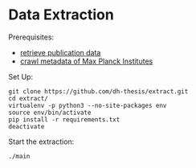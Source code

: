 # Data Extraction

Prerequisites:

- [retrieve publication data](https://github.com/dh-thesis/retrieve)
- [crawl metadata of Max Planck Institutes](https://github.com/dh-thesis/crawl)

Set Up:

```
git clone https://github.com/dh-thesis/extract.git
cd extract/
virtualenv -p python3 --no-site-packages env
source env/bin/activate
pip install -r requirements.txt
deactivate
```

Start the extraction:

```
./main
```
